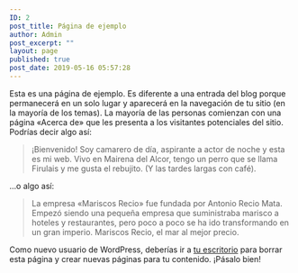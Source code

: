 ```yaml
---
ID: 2
post_title: Página de ejemplo
author: Admin
post_excerpt: ""
layout: page
published: true
post_date: 2019-05-16 05:57:28
---
```

<!-- wp:paragraph -->
<p>Esta es una página de ejemplo. Es diferente a una entrada del blog porque permanecerá en un solo lugar y aparecerá en la navegación de tu sitio (en la mayoría de los temas). La mayoría de las personas comienzan con una página «Acerca de» que les presenta a los visitantes potenciales del sitio. Podrías decir algo así:</p>
<!-- /wp:paragraph -->

<!-- wp:quote -->
<blockquote class="wp-block-quote"><p>¡Bienvenido! Soy camarero de día, aspirante a actor de noche y esta es mi web. Vivo en Mairena del Alcor, tengo un perro que se llama Firulais y me gusta el rebujito. (Y las tardes largas con café).</p></blockquote>
<!-- /wp:quote -->

<!-- wp:paragraph -->
<p>…o algo así:</p>
<!-- /wp:paragraph -->

<!-- wp:quote -->
<blockquote class="wp-block-quote"><p>La empresa «Mariscos Recio» fue fundada por Antonio Recio Mata. Empezó siendo una pequeña empresa que suministraba marisco a hoteles y restaurantes, pero poco a poco se ha ido transformando en un gran imperio. Mariscos Recio, el mar al mejor precio.</p></blockquote>
<!-- /wp:quote -->

<!-- wp:paragraph -->
<p>Como nuevo usuario de WordPress, deberías ir a <a href="https://invested-meet.000webhostapp.com/wp-admin/">tu escritorio</a> para borrar esta página y crear nuevas páginas para tu contenido. ¡Pásalo bien!</p>
<!-- /wp:paragraph -->
